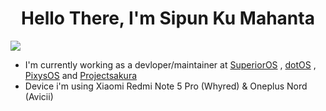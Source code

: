 <h1 align="center">
Hello There, I'm Sipun Ku Mahanta
</h1>

![](https://komarev.com/ghpvc/?username=Darkstar085&color=blueviolet)

- I'm currently working as a devloper/maintainer at [SuperiorOS](https://superioros.org/) , [dotOS](https://www.droidontime.com/) , [PixysOS](https://pixysos.com/) and [Projectsakura](https://projectsakura.xyz/)
- Device i'm using Xiaomi Redmi Note 5 Pro (Whyred) & Oneplus Nord (Avicii)
